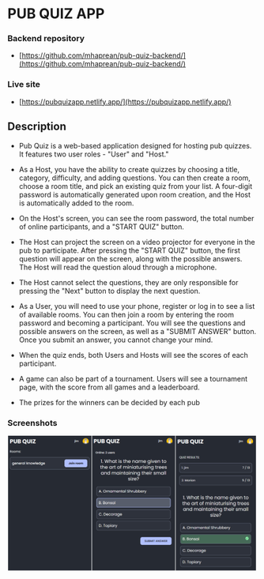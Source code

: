# PUB QUIZ APP

### Backend repository

- [https://github.com/mhaprean/pub-quiz-backend/](https://github.com/mhaprean/pub-quiz-backend/)

### Live site

- [https://pubquizapp.netlify.app/](https://pubquizapp.netlify.app/)


## Description

- Pub Quiz is a web-based application designed for hosting pub quizzes. It features two user roles - "User" and "Host."

- As a Host, you have the ability to create quizzes by choosing a title, category, difficulty, and adding questions. You can then create a room, choose a room title, and pick an existing quiz from your list. A four-digit password is automatically generated upon room creation, and the Host is automatically added to the room.
- On the Host's screen, you can see the room password, the total number of online participants, and a "START QUIZ" button.
- The Host can project the screen on a video projector for everyone in the pub to participate. After pressing the "START QUIZ" button, the first question will appear on the screen, along with the possible answers. The Host will read the question aloud through a microphone.
- The Host cannot select the questions, they are only responsible for pressing the "Next" button to display the next question.

- As a User, you will need to use your phone, register or log in to see a list of available rooms. You can then join a room by entering the room password and becoming a participant. You will see the questions and possible answers on the screen, as well as a "SUBMIT ANSWER" button. Once you submit an answer, you cannot change your mind.

- When the quiz ends, both Users and Hosts will see the scores of each participant.

- A game can also be part of a tournament. Users will see a tournament page, with the score from all games and a leaderboard.

- The prizes for the winners can be decided by each pub


### Screenshots

![](./public/screenshots/screenshot.png)


